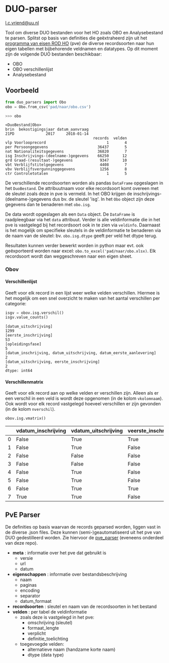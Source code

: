 # DUO-parser
l.c.vriend@uu.nl

Tool om diverse DUO bestanden voor het HO zoals OBO en Analysebestand te parsen. Splitst op basis van definities die geëxtraheerd zijn uit het [programma van eisen ROD HO](https://duo.nl/zakelijk/hoger-onderwijs/studentenadministratie/programma-van-eisen-bron-ho.jsp) (pve) de diverse recordsoorten naar hun eigen tabellen met bijbehorende veldnamen en datatypes. Op dit moment zijn de volgende DUO bestanden beschikbaar:

- OBO
- OBO verschillenlijst
- Analysebestand

## Voorbeeld

```python
from duo_parsers import Obo
obo = Obo.from_csv('pad/naar/obo.csv')

>>> obo
```
```raw
<DuoBestand|Obo>
brin  bekostigingsjaar datum_aanvraag
21PD              2017     2018-01-14
                                       records  velden
vlp Voorlooprecord                           1       4
per Persoongegevens                      36437       5
nat Nationaliteitsgegevens               36820       7
isg Inschrijvings-(deelname-)gegevens    66250      12
grd Graad-(resultaat-)gegevens            9347      10
vbt Verblijfstitelgegevens                4408       7
vbv Verblijfsvergunninggegevens           1256       8
ctr Controletotalen                          1       5
```

De verschillende recordsoorten worden als pandas `DataFrame` opgeslagen in het `DuoBestand`. De attribuutnaam voor elke recordsoort komt overeen met de sleutel zoals deze in pve is vermeld. In het OBO krijgen de inschrijvings-(deelname-)gegevens dus bv. de sleutel 'isg'. In het `Obo` object zijn deze gegevens dan te benaderen met `obo.isg`.

De data wordt opgeslagen als een `Data` object. De `DataFrame` is raadpleegbaar via het `data` attribuut. Verder is alle veldinformatie die in het pve is vastgelegd bij het recordsoort ook in te zien via `veldinfo`. Daarnaast is het mogelijk om specifieke sleutels in de veldinformatie te benaderen via de naam van de sleutel: bv. `obo.isg.dtype` geeft per veld het dtype terug.

Resultaten kunnen verder bewerkt worden in python maar evt. ook geëxporteerd worden naar excel: `obo.to_excel('pad/naar/obo.xlsx)`. Elk recordsoort wordt dan weggeschreven naar een eigen sheet.

### Obov
#### Verschillenlijst
Geeft voor elk record in een lijst weer welke velden verschillen. Hiermee is het mogelijk om een snel overzicht te maken van het aantal verschillen per categorie:

```python
isgv = obov.isg.verschil()
isgv.value_counts()
```
```raw
[datum_uitschrijving]                                                  1299
[eerste_inschrijving]                                                    53
[opleidingsfase]                                                          5
[datum_inschrijving, datum_uitschrijving, datum_eerste_aanlevering]       2
[datum_uitschrijving, eerste_inschrijving]                                2
dtype: int64
```

#### Verschillenmatrix
Geeft voor elk record aan op welke velden er verschillen zijn. Alleen als er een verschil in een veld is wordt deze opgenomen (in de kolom `vkolomnaam`). Ook wordt voor elk record vastgelegd hoeveel verschillen er zijn gevonden (in de kolom `nverschil`).

```python
obov.isg.vmatrix()
```

|      | vdatum_inschrijving   | vdatum_uitschrijving   | veerste_inschrijving   | vopleidingsfase   |   nverschil |
|-----:|:----------------------|:-----------------------|:-----------------------|:------------------|------------:|
|    0 | False                 | True                   | True                   | False             |           2 |
|    1 | False                 | True                   | False                  | False             |           1 |
|    2 | False                 | False                  | False                  | True              |           1 |
|    3 | False                 | False                  | False                  | True              |           1 |
|    4 | False                 | True                   | False                  | False             |           1 |
|    5 | False                 | True                   | False                  | False             |           1 |
|    6 | False                 | True                   | True                   | False             |           2 |
|    7 | True                  | True                   | False                  | True              |           3 |

## PvE Parser
De definities op basis waarvan de records geparsed worden, liggen vast in de diverse .json files. Deze kunnen (semi-)geautomatiseerd uit het pve van DUO gedestilleerd worden. Zie hiervoor de [pve_parser](pve_parser/pve_parser.ipynb) (eveneens onderdeel van deze repo).

- **meta** : informatie over het pve dat gebruikt is
    - versie
    - url
    - datum
- **eigenschappen** : informatie over bestandsbeschrijving
    - naam
    - paginas
    - encoding
    - separator
    - datum_formaat
- **recordsoorten** : sleutel en naam van de recordsoorten in het bestand
- **velden** : per tabel de veldinformatie
    - zoals deze is vastgelegd in het pve:
        - omschrijving (sleutel)
        - formaat_lengte
        - verplicht
        - definitie_toelichting
    - toegevoegde velden:
        - alternatieve naam (handzame korte naam)
        - dtype (data type)
